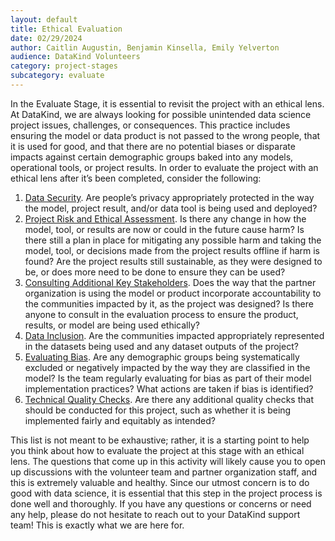 ```yaml
---
layout: default
title: Ethical Evaluation
date: 02/29/2024
author: Caitlin Augustin, Benjamin Kinsella, Emily Yelverton
audience: DataKind Volunteers
category: project-stages
subcategory: evaluate
---
```


In the Evaluate Stage, it is essential to revisit the project with an ethical lens. At DataKind, we are always looking for possible unintended data science project issues, challenges, or consequences. This practice includes ensuring the model or data product is not passed to the wrong people, that it is used for good, and that there are no potential biases or disparate impacts against certain demographic groups baked into any models, operational tools, or project results. In order to evaluate the project with an ethical lens after it’s been completed, consider the following: 


1. [Data Security](https://playbook.datakind.org/playbook/project/21). Are people’s privacy appropriately protected in the way the model, project result, and/or data tool is being used and deployed?
2. [Project Risk and Ethical Assessment](https://playbook.datakind.org/playbook/articles/41). Is there any change in how the model, tool, or results are now or could in the future cause harm? Is there still a plan in place for mitigating any possible harm and taking the model, tool, or decisions made from the project results offline if harm is found? Are the project results still sustainable, as they were designed to be, or does more need to be done to ensure they can be used?
3. [Consulting Additional Key Stakeholders](https://playbook.datakind.org/playbook/articles/43). Does the way that the partner organization is using the model or product incorporate accountability to the communities impacted by it, as the project was designed? Is there anyone to consult in the evaluation process to ensure the product, results, or model are being used ethically?
4. [Data Inclusion](https://playbook.datakind.org/playbook/project/36). Are the communities impacted appropriately represented in the datasets being used and any dataset outputs of the project?
5. [Evaluating Bias](https://playbook.datakind.org/playbook/project/72). Are any demographic groups being systematically excluded or negatively impacted by the way they are classified in the model? Is the team regularly evaluating for bias as part of their model implementation practices? What actions are taken if bias is identified?
6. [Technical Quality Checks](https://playbook.datakind.org/playbook/project/74). Are there any additional quality checks that should be conducted for this project, such as whether it is being implemented fairly and equitably as intended?


This list is not meant to be exhaustive; rather, it is a starting point to help you think about how to evaluate the project at this stage with an ethical lens. The questions that come up in this activity will likely cause you to open up discussions with the volunteer team and partner organization staff, and this is extremely valuable and healthy. Since our utmost concern is to do good with data science, it is essential that this step in the project process is done well and thoroughly. If you have any questions or concerns or need any help, please do not hesitate to reach out to your DataKind support team! This is exactly what we are here for. 